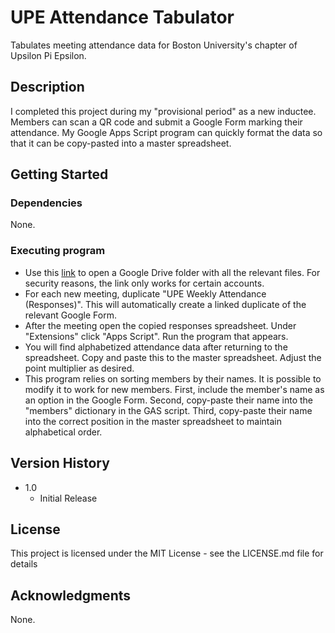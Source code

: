 # UPE Attendance Tabulator

Tabulates meeting attendance data for Boston University's chapter of Upsilon Pi Epsilon.

## Description

I completed this project during my "provisional period" as a new inductee. Members can scan a QR code and submit a Google Form marking their attendance. My Google Apps Script program can quickly format the data so that it can be copy-pasted into a master spreadsheet.

## Getting Started

### Dependencies

None.

### Executing program

* Use this [link](https://drive.google.com/drive/folders/1Y9dGcUvnA7B85MmR0Sm6Le4wU_t6quJA?usp=sharing) to open a Google Drive folder with all the relevant files. For security reasons, the link only works for certain accounts.
* For each new meeting, duplicate "UPE Weekly Attendance (Responses)". This will automatically create a linked duplicate of the relevant Google Form.
* After the meeting open the copied responses spreadsheet. Under "Extensions" click "Apps Script". Run the program that appears.
* You will find alphabetized attendance data after returning to the spreadsheet. Copy and paste this to the master spreadsheet. Adjust the point multiplier as desired.
* This program relies on sorting members by their names. It is possible to modify it to work for new members. First, include the member's name as an option in the Google Form. Second, copy-paste their name into the "members" dictionary in the GAS script. Third, copy-paste their name into the correct position in the master spreadsheet to maintain alphabetical order.

## Version History

* 1.0
    * Initial Release

## License

This project is licensed under the MIT License - see the LICENSE.md file for details

## Acknowledgments
None.

